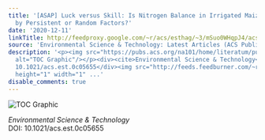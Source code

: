 ```yaml
---
title: '[ASAP] Luck versus Skill: Is Nitrogen Balance in Irrigated Maize Fields Driven
  by Persistent or Random Factors?'
date: '2020-12-11'
linkTitle: http://feedproxy.google.com/~r/acs/esthag/~3/mSuo0WHqpJ4/acs.est.0c05655
source: 'Environmental Science & Technology: Latest Articles (ACS Publications)'
description: '<p><img src="https://pubs.acs.org/na101/home/literatum/publisher/achs/journals/content/esthag/0/esthag.ahead-of-print/acs.est.0c05655/20201211/images/medium/es0c05655_0008.gif"
  alt="TOC Graphic"/></p><div><cite>Environmental Science & Technology</cite></div><div>DOI:
  10.1021/acs.est.0c05655</div><img src="http://feeds.feedburner.com/~r/acs/esthag/~4/mSuo0WHqpJ4"
  height="1" width="1" ...'
disable_comments: true
---
```

<p><img src="https://pubs.acs.org/na101/home/literatum/publisher/achs/journals/content/esthag/0/esthag.ahead-of-print/acs.est.0c05655/20201211/images/medium/es0c05655_0008.gif" alt="TOC Graphic"/></p><div><cite>Environmental Science & Technology</cite></div><div>DOI: 10.1021/acs.est.0c05655</div><img src="http://feeds.feedburner.com/~r/acs/esthag/~4/mSuo0WHqpJ4" height="1" width="1" ...